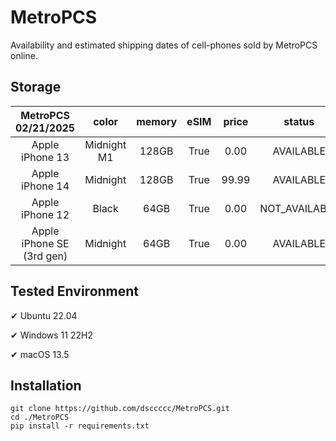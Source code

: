 # MetroPCS
Availability and estimated shipping dates of cell-phones sold by MetroPCS online.
## Storage
|MetroPCS 02/21/2025|color|memory|eSIM|price|status|shipping from|shipping to|
|:--:|:--:|:--:|:--:|:--:|:--:|:--:|:--:|
|Apple iPhone 13|Midnight M1|128GB|True|0.00|AVAILABLE|02/21/2025|02/24/2025|
|Apple iPhone 14|Midnight|128GB|True|99.99|AVAILABLE|02/21/2025|02/24/2025|
|Apple iPhone 12|Black|64GB|True|0.00|NOT_AVAILABLE|02/28/2025|03/06/2025|
|Apple iPhone SE (3rd gen)|Midnight|64GB|True|0.00|AVAILABLE|02/21/2025|02/24/2025|

## Tested Environment
✔ Ubuntu 22.04

✔ Windows 11 22H2

✔ macOS 13.5
## Installation
```
git clone https://github.com/dsccccc/MetroPCS.git
cd ./MetroPCS
pip install -r requirements.txt
```
